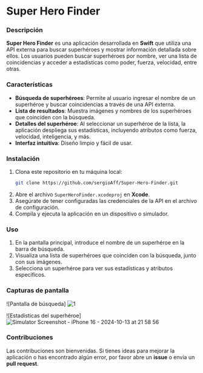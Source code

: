 # Super Hero Finder

### Descripción
**Super Hero Finder** es una aplicación desarrollada en **Swift** que utiliza una API externa para buscar superhéroes y mostrar información detallada sobre ellos. Los usuarios pueden buscar superhéroes por nombre, ver una lista de coincidencias y acceder a estadísticas como poder, fuerza, velocidad, entre otras.

### Características
- **Búsqueda de superhéroes**: Permite al usuario ingresar el nombre de un superhéroe y buscar coincidencias a través de una API externa.
- **Lista de resultados**: Muestra imágenes y nombres de los superhéroes que coinciden con la búsqueda.
- **Detalles del superhéroe**: Al seleccionar un superhéroe de la lista, la aplicación despliega sus estadísticas, incluyendo atributos como fuerza, velocidad, inteligencia, y más.
- **Interfaz intuitiva**: Diseño limpio y fácil de usar.

### Instalación
1. Clona este repositorio en tu máquina local:
    ```bash
    git clone https://github.com/sergioAff/Super-Hero-Finder.git
    ```
2. Abre el archivo `SuperHeroFinder.xcodeproj` en **Xcode**.
3. Asegúrate de tener configuradas las credenciales de la API en el archivo de configuración.
4. Compila y ejecuta la aplicación en un dispositivo o simulador.

### Uso
1. En la pantalla principal, introduce el nombre de un superhéroe en la barra de búsqueda.
2. Visualiza una lista de superhéroes que coinciden con la búsqueda, junto con sus imágenes.
3. Selecciona un superhéroe para ver sus estadísticas y atributos específicos.

### Capturas de pantalla
![Pantalla de búsqueda] ![1](https://github.com/user-attachments/assets/9e5d68ef-e7ac-4248-971d-16a66814a483)

![Estadísticas del superhéroe] ![Simulator Screenshot - iPhone 16 - 2024-10-13 at 21 58 56](https://github.com/user-attachments/assets/2b89d637-432e-4c02-b54d-45410dd5a669)

### Contribuciones
Las contribuciones son bienvenidas. Si tienes ideas para mejorar la aplicación o has encontrado algún error, por favor abre un **issue** o envía un **pull request**.
